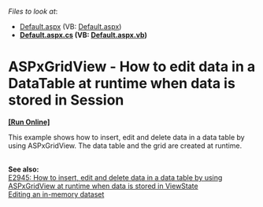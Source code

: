 <!-- default file list -->
*Files to look at*:

* [Default.aspx](./CS/WebSite/Default.aspx) (VB: [Default.aspx](./VB/WebSite/Default.aspx))
* **[Default.aspx.cs](./CS/WebSite/Default.aspx.cs) (VB: [Default.aspx.vb](./VB/WebSite/Default.aspx.vb))**
<!-- default file list end -->
# ASPxGridView - How to edit data in a DataTable at runtime when data is stored in Session
<!-- run online -->
**[[Run Online]](https://codecentral.devexpress.com/t191009/)**
<!-- run online end -->


<p>This example shows how to insert, edit and delete data in a data table by using ASPxGridView. The data table and the grid are created at runtime.<br /><br /></p>
<p><strong>See also:<br /></strong><a href="https://www.devexpress.com/Support/Center/p/E2945">E2945: How to insert, edit and delete data in a data table by using ASPxGridView at runtime when data is stored in ViewState</a><strong><br /></strong><a href="https://www.devexpress.com/Support/Center/p/E257">Editing an in-memory dataset</a></p>

<br/>


